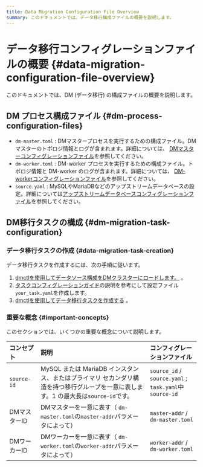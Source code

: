 ```yaml
---
title: Data Migration Configuration File Overview
summary: このドキュメントでは、データ移行構成ファイルの概要を説明します。
---
```


# データ移行コンフィグレーションファイルの概要 {#data-migration-configuration-file-overview}

このドキュメントでは、DM (データ移行) の構成ファイルの概要を説明します。

## DM プロセス構成ファイル {#dm-process-configuration-files}

-   `dm-master.toml` : DMマスタープロセスを実行するための構成ファイル。DMマスターのトポロジ情報とログが含まれます。詳細については、 [DMマスターコンフィグレーションファイル](/dm/dm-master-configuration-file.md)を参照してください。
-   `dm-worker.toml` : DM-worker プロセスを実行するための構成ファイル。トポロジ情報と DM-worker のログが含まれます。詳細については、 [DM-workerコンフィグレーションファイル](/dm/dm-worker-configuration-file.md)を参照してください。
-   `source.yaml` : MySQLやMariaDBなどのアップストリームデータベースの設定。詳細については[アップストリームデータベースコンフィグレーションファイル](/dm/dm-source-configuration-file.md)を参照してください。

## DM移行タスクの構成 {#dm-migration-task-configuration}

### データ移行タスクの作成 {#data-migration-task-creation}

データ移行タスクを作成するには、次の手順に従います。

1.  [dmctlを使用してデータソース構成をDMクラスターにロードします。](/dm/dm-manage-source.md#operate-data-source) 。
2.  [タスクコンフィグレーションガイド](/dm/dm-task-configuration-guide.md)の説明を参考にして設定ファイル`your_task.yaml`を作成します。
3.  [dmctlを使用してデータ移行タスクを作成する](/dm/dm-create-task.md) 。

### 重要な概念 {#important-concepts}

このセクションでは、いくつかの重要な概念について説明します。

| コンセプト       | 説明                                                                               | コンフィグレーションファイル                                             |
| :---------- | :------------------------------------------------------------------------------- | :--------------------------------------------------------- |
| `source-id` | MySQL または MariaDB インスタンス、またはプライマリ セカンダリ構造を持つ移行グループを一意に表します。1 の最大長は`source-id`です。 | `source_id` / `source.yaml` ;<br/> `task.yaml`中`source-id` |
| DMマスターID    | DMマスターを一意に表す（ `dm-master.toml`の`master-addr`パラメータによって）                           | `master-addr` / `dm-master.toml`                           |
| DMワーカーID    | DMワーカーを一意に表す（ `dm-worker.toml`の`worker-addr`パラメータによって）                           | `worker-addr` / `dm-worker.toml`                           |
